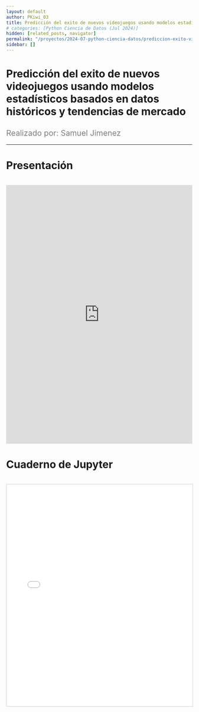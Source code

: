 ```yaml
---
layout: default
author: PKiwi_03
title: Predicción del exito de nuevos videojuegos usando modelos estadísticos basados en datos históricos y tendencias de mercado
# categories: [Python Ciencia de Datos (Jul 2024)]
hidden: [related_posts, navigator]
permalink: "/proyectos/2024-07-python-ciencia-datos/prediccion-exito-videojuegos.html"
sidebar: []
---
```


# Predicción del exito de nuevos videojuegos usando modelos estadísticos basados en datos históricos y tendencias de mercado
<h2 style="color: gray; font-weight: normal;">
Realizado por: Samuel Jimenez
</h2>

---
# Presentación
<br>

<iframe width="100%" height="700" src="https://www.youtube.com/embed/OjazLhpa6cY" frameborder="0" allow="accelerometer; autoplay; clipboard-write; encrypted-media; gyroscope; picture-in-picture; web-share" referrerpolicy="strict-origin-when-cross-origin" allowfullscreen></iframe>

<br>

# Cuaderno de Jupyter

<br>

<iframe 
    src="/assets/html/2024-07-python/samuel_jimenez.html" 
    width="100%" 
    height="600" 
    style="border: 1px solid #ccc;"
></iframe>

